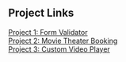 ## Project Links

<a href="1-Form-Validator/index.html">Project 1: Form Validator</a><br/>
<a href="2-Movie-Theater-Booking/index.html">Project 2: Movie Theater Booking</a><br/>
<a href="3-Custom-Video-Player/index.html">Project 3: Custom Video Player</a><br/>


